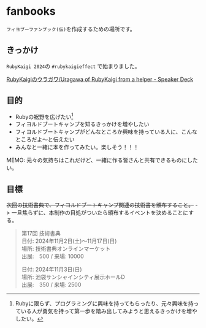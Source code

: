# fanbooks

`フィヨブーファンブック(仮)`を作成するための場所です。

## きっかけ
`RubyKaigi 2024`の `#rubykaigieffect` で始まりました。

[RubyKaigiのウラガワ/Uragawa of RubyKaigi from a helper \- Speaker Deck](https://speakerdeck.com/kota_syan/uragawa-of-rubykaigi-from-a-helper?slide=15)

## 目的
- Rubyの裾野を広げたい[^1]
- フィヨルドブートキャンプを知るきっかけを増やしたい
- フィヨルドブートキャンプがどんなところか興味を持っている人に、こんなところだよ〜と伝えたい
- みんなと一緒に本を作ってみたい。楽しそう！！！

MEMO: 元々の気持ちはこれだけど、一緒に作る皆さんと共有できるものにしたい。

[^1]: Rubyに限らず、プログラミングに興味を持ってもらったり、元々興味を持っている人が勇気を持って第一歩を踏み出してみようと思えるきっかけを増やしたい。

## 目標
~~次回の技術書典で、フィヨルドブートキャンプ関連の技術書を頒布すること。~~
-> 一旦焦らずに、本制作の目処がついたら頒布するイベントを決めることにする。

>第17回 技術書典  
>日付: 2024年11月2日(土)〜11月17日(日)  
>場所: 技術書典オンラインマーケット  
>出展:　500 / 来場: 10000  
>
>日付: 2024年11月3日(日)  
>場所: 池袋サンシャインシティ展示ホールD  
>出展:　350 / 来場: 2500  
